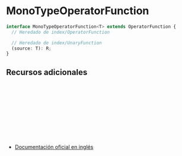 # MonoTypeOperatorFunction

```typescript
interface MonoTypeOperatorFunction<T> extends OperatorFunction {
  // Heredado de index/OperatorFunction

  // Heredado de index/UnaryFunction
  (source: T): R;
}
```

## Recursos adicionales

<a target="_blank" href="https://github.com/ReactiveX/rxjs/blob/6.5.5/src/internal/types.ts#L11-L12">
<svg>
  <use xlink:href="/assets/icons/source.svg#source-code"></use>
</svg>
</a>
</div>

- <a target="_blank" href="https://rxjs.dev/api/index/interface/MonoTypeOperatorFunction">Documentación oficial en inglés</a>
